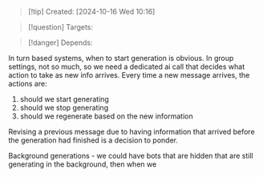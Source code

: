 
>[!tip] Created: [2024-10-16 Wed 10:16]

>[!question] Targets: 

>[!danger] Depends: 

In turn based systems, when to start generation is obvious.  In group settings, not so much, so we need a dedicated ai call that decides what action to take as new info arrives.  Every time a new message arrives, the actions are:
1. should we start generating
2. should we stop generating
3. should we regenerate based on the new information

Revising a previous message due to having information that arrived before the generation had finished is a decision to ponder.

Background generations - we could have bots that are hidden that are still generating in the background, then when we 